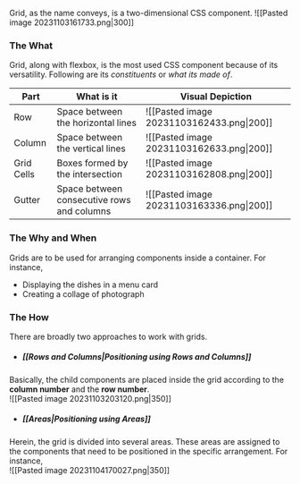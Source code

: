 Grid, as the name conveys, is a two-dimensional CSS component.
![[Pasted image 20231103161733.png|300]]

### The What
Grid, along with flexbox, is the most used CSS component because of its versatility.
Following are its *constituents* or *what its made of*.

| Part | What is it | Visual Depiction |
|--|--|--|
| Row | Space between the horizontal lines | ![[Pasted image 20231103162433.png\|200]] |
| Column | Space between the vertical lines | ![[Pasted image 20231103162633.png\|200]] |
| Grid Cells | Boxes formed by the intersection | ![[Pasted image 20231103162808.png\|200]] |
| Gutter | Space between consecutive rows and columns | ![[Pasted image 20231103163336.png\|200]] |

### The Why and When
Grids are to be used for arranging components inside a container. For instance, 
* Displaying the dishes in a menu card
* Creating a collage of photograph

### The How
There are broadly two approaches to work with grids.

* ##### [[Rows and Columns|Positioning using Rows and Columns]]
Basically, the child components are placed inside the grid according to the **column number** and the **row number**. 
<br>
	 ![[Pasted image 20231103203120.png|350]]
<br>

* ##### [[Areas|Positioning using Areas]]
Herein, the grid is divided into several areas. These areas are assigned to the components that need to be positioned in the specific arrangement. For instance, 
<br>
	![[Pasted image 20231104170027.png|350]]